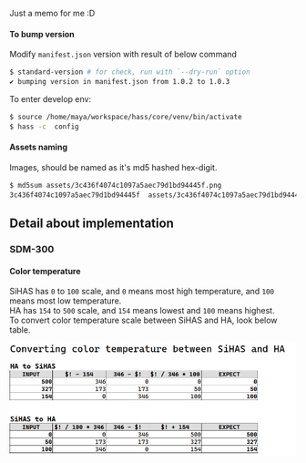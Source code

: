 Just a memo for me :D




#### To bump version

Modify `manifest.json` version with result of below command

```bash
$ standard-version # for check, run with `--dry-run` option
✔ bumping version in manifest.json from 1.0.2 to 1.0.3
```

To enter develop env:
```bash
$ source /home/maya/workspace/hass/core/venv/bin/activate
$ hass -c  config
```



#### Assets naming

Images, should be named as it's md5 hashed hex-digit.
```bash
$ md5sum assets/3c436f4074c1097a5aec79d1bd94445f.png 
3c436f4074c1097a5aec79d1bd94445f  assets/3c436f4074c1097a5aec79d1bd94445f.png
```



## Detail about implementation

### SDM-300

#### Color temperature
SiHAS has `0` to `100` scale, and `0` means most high temperature, and `100` means most low temperature.  
HA has `154` to `500` scale, and `154` means lowest and `100` means highest.  
To convert color temperature scale between SiHAS and HA, look below table.  

![sdm-300 color temperature](./assets/3c436f4074c1097a5aec79d1bd94445f.png)